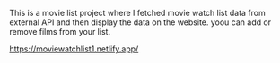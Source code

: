 This is a movie list project where I fetched movie watch list data from         
external API and then display the data on the website. yoou can add or remove films from your list.                                                                                                                                                                                                                                                                                       
 
https://moviewatchlist1.netlify.app/      
